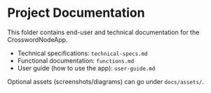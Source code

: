 # Project Documentation

This folder contains end-user and technical documentation for the CrosswordNodeApp.

- Technical specifications: `technical-specs.md`
- Functional documentation: `functions.md`
- User guide (how to use the app): `user-guide.md`

Optional assets (screenshots/diagrams) can go under `docs/assets/`.
